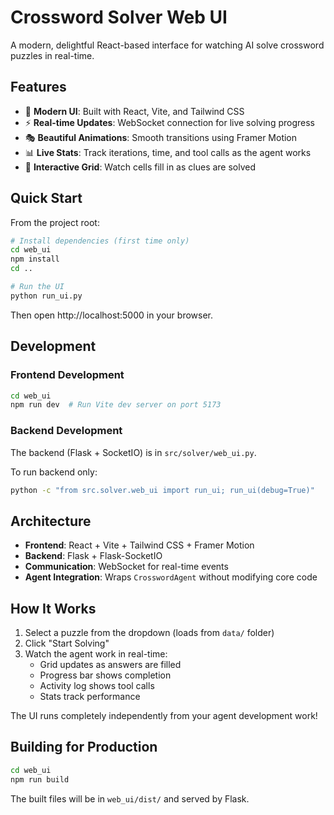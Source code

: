 # Crossword Solver Web UI

A modern, delightful React-based interface for watching AI solve crossword puzzles in real-time.

## Features

- 🎨 **Modern UI**: Built with React, Vite, and Tailwind CSS
- ⚡ **Real-time Updates**: WebSocket connection for live solving progress
- 🎭 **Beautiful Animations**: Smooth transitions using Framer Motion
- 📊 **Live Stats**: Track iterations, time, and tool calls as the agent works
- 🎯 **Interactive Grid**: Watch cells fill in as clues are solved

## Quick Start

From the project root:

```bash
# Install dependencies (first time only)
cd web_ui
npm install
cd ..

# Run the UI
python run_ui.py
```

Then open http://localhost:5000 in your browser.

## Development

### Frontend Development

```bash
cd web_ui
npm run dev  # Run Vite dev server on port 5173
```

### Backend Development

The backend (Flask + SocketIO) is in `src/solver/web_ui.py`.

To run backend only:
```bash
python -c "from src.solver.web_ui import run_ui; run_ui(debug=True)"
```

## Architecture

- **Frontend**: React + Vite + Tailwind CSS + Framer Motion
- **Backend**: Flask + Flask-SocketIO
- **Communication**: WebSocket for real-time events
- **Agent Integration**: Wraps `CrosswordAgent` without modifying core code

## How It Works

1. Select a puzzle from the dropdown (loads from `data/` folder)
2. Click "Start Solving"
3. Watch the agent work in real-time:
   - Grid updates as answers are filled
   - Progress bar shows completion
   - Activity log shows tool calls
   - Stats track performance

The UI runs completely independently from your agent development work!

## Building for Production

```bash
cd web_ui
npm run build
```

The built files will be in `web_ui/dist/` and served by Flask.
